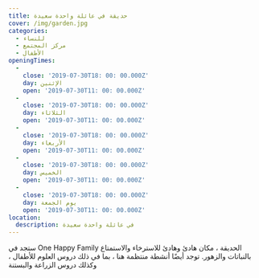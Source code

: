 ```yaml
---
title: حديقة في عائلة واحدة سعيدة
cover: /img/garden.jpg
categories:
  - للنساء
  - مركز المجتمع
  - الأطفال
openingTimes:
  - 
    close: '2019-07-30T18: 00: 00.000Z'
    day: الإثنين
    open: '2019-07-30T11: 00: 00.000Z'
  - 
    close: '2019-07-30T18: 00: 00.000Z'
    day: الثلاثاء
    open: '2019-07-30T11: 00: 00.000Z'
  - 
    close: '2019-07-30T18: 00: 00.000Z'
    day: الأربعاء
    open: '2019-07-30T11: 00: 00.000Z'
  - 
    close: '2019-07-30T18: 00: 00.000Z'
    day: الخميس
    open: '2019-07-30T11: 00: 00.000Z'
  - 
    close: '2019-07-30T18: 00: 00.000Z'
    day: يوم الجمعة
    open: '2019-07-30T11: 00: 00.000Z'
location:
  description: في عائلة واحدة سعيدة
---
```


ستجد في One Happy Family الحديقة ، مكان هادئ وهادئ للاسترخاء والاستمتاع بالنباتات والزهور. توجد أيضًا أنشطة منتظمة هنا ، بما في ذلك دروس العلوم للأطفال ، وكذلك دروس الزراعة والبستنة